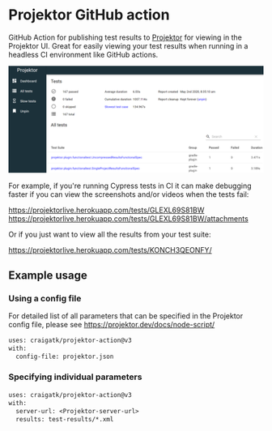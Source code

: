 # Projektor GitHub action

GitHub Action for publishing test results to [Projektor](https://projektor.dev/) for viewing in the Projektor UI.
Great for easily viewing your test results when running in a headless CI environment like GitHub actions.

![Projektor results](./projektor-results-dashboard.png)

For example, if you're running Cypress tests in CI it can make debugging faster if you can view the screenshots and/or videos when the tests fail:

https://projektorlive.herokuapp.com/tests/GLEXL69S81BW
https://projektorlive.herokuapp.com/tests/GLEXL69S81BW/attachments

Or if you just want to view all the results from your test suite:

https://projektorlive.herokuapp.com/tests/KONCH3QEONFY/

## Example usage

### Using a config file

For detailed list of all parameters that can be specified in the Projektor config file, please see https://projektor.dev/docs/node-script/

```
uses: craigatk/projektor-action@v3
with:
  config-file: projektor.json
```

### Specifying individual parameters

```
uses: craigatk/projektor-action@v3
with:
  server-url: <Projektor-server-url>
  results: test-results/*.xml
```
